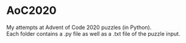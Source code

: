 # AoC2020
My attempts at Advent of Code 2020 puzzles (in Python). \
Each folder contains a .py file as well as a .txt file of the puzzle input.
